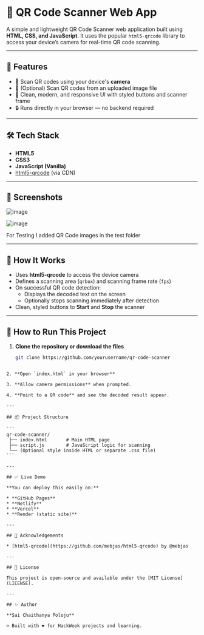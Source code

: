 # 📱 QR Code Scanner Web App

A simple and lightweight QR Code Scanner web application built using **HTML, CSS, and JavaScript**. It uses the popular `html5-qrcode` library to access your device’s camera for real-time QR code scanning.

---

## 📌 Features

- 📸 Scan QR codes using your device's **camera**
- 📄 (Optional) Scan QR codes from an uploaded image file
- 🎨 Clean, modern, and responsive UI with styled buttons and scanner frame
- 🔒 Runs directly in your browser — no backend required

---

## 🛠️ Tech Stack

- **HTML5**
- **CSS3**
- **JavaScript (Vanilla)**
- [html5-qrcode](https://github.com/mebjas/html5-qrcode) (via CDN)

---

## 📸 Screenshots
![image](https://github.com/user-attachments/assets/8d7f821f-f813-4353-b74a-289d61727397)

![image](https://github.com/user-attachments/assets/dbce43cb-9ab4-423f-aab5-b94dfc2d3e79)

For Testing I added QR Code images in the test folder

---

## 📖 How It Works

- Uses **html5-qrcode** to access the device camera
- Defines a scanning area (`qrbox`) and scanning frame rate (`fps`)
- On successful QR code detection:
  - Displays the decoded text on the screen
  - Optionally stops scanning immediately after detection
- Clean, styled buttons to **Start** and **Stop** the scanner

---

## 🚀 How to Run This Project

1. **Clone the repository or download the files**
   ```bash
   git clone https://github.com/yourusername/qr-code-scanner
````

2. **Open `index.html` in your browser**

3. **Allow camera permissions** when prompted.

4. **Point to a QR code** and see the decoded result appear.

---

## 📦 Project Structure

```
qr-code-scanner/
 ├── index.html       # Main HTML page
 ├── script.js        # JavaScript logic for scanning
 └── (Optional style inside HTML or separate .css file)
```

---

## ✅ Live Demo

**You can deploy this easily on:**

* **GitHub Pages**
* **Netlify**
* **Vercel**
* **Render (static site)**

---

## 🙌 Acknowledgements

* [html5-qrcode](https://github.com/mebjas/html5-qrcode) by @mebjas

---

## 📌 License

This project is open-source and available under the [MIT License](LICENSE).

---

## ✨ Author

**Sai Chaithanya Poloju**

> Built with ❤️ for HackWeek projects and learning.
